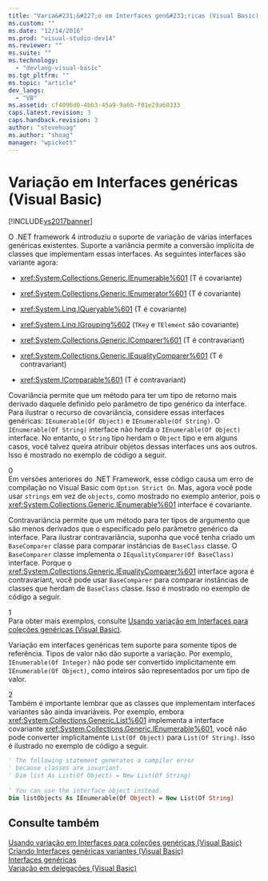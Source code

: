 ```yaml
---
title: "Varia&#231;&#227;o em Interfaces gen&#233;ricas (Visual Basic) | Microsoft Docs"
ms.custom: ""
ms.date: "12/14/2016"
ms.prod: "visual-studio-dev14"
ms.reviewer: ""
ms.suite: ""
ms.technology: 
  - "devlang-visual-basic"
ms.tgt_pltfrm: ""
ms.topic: "article"
dev_langs: 
  - "VB"
ms.assetid: cf4096d0-4bb3-45a9-9a6b-f01e29a60333
caps.latest.revision: 3
caps.handback.revision: 3
author: "stevehoag"
ms.author: "shoag"
manager: "wpickett"
---
```

# Varia&#231;&#227;o em Interfaces gen&#233;ricas (Visual Basic)
[!INCLUDE[vs2017banner](../../../../csharp/includes/vs2017banner.md)]

O .NET framework 4 introduziu o suporte de variação de várias interfaces genéricas existentes. Suporte a variância permite a conversão implícita de classes que implementam essas interfaces. As seguintes interfaces são variante agora:  
  
-   <xref:System.Collections.Generic.IEnumerable%601> \(T é covariante\)  
  
-   <xref:System.Collections.Generic.IEnumerator%601> \(T é covariante\)  
  
-   <xref:System.Linq.IQueryable%601> \(T é covariante\)  
  
-   <xref:System.Linq.IGrouping%602> \(`TKey` e `TElement` são covariante\)  
  
-   <xref:System.Collections.Generic.IComparer%601> \(T é contravariant\)  
  
-   <xref:System.Collections.Generic.IEqualityComparer%601> \(T é contravariant\)  
  
-   <xref:System.IComparable%601> \(T é contravariant\)  
  
 Covariância permite que um método para ter um tipo de retorno mais derivado daquele definido pelo parâmetro de tipo genérico da interface. Para ilustrar o recurso de covariância, considere essas interfaces genéricas: `IEnumerable(Of Object)` e `IEnumerable(Of String)`. O `IEnumerable(Of String)` interface não herda o `IEnumerable(Of Object)` interface. No entanto, o `String` tipo herdam o `Object` tipo e em alguns casos, você talvez queira atribuir objetos dessas interfaces uns aos outros. Isso é mostrado no exemplo de código a seguir.  
  
<CodeContentPlaceHolder>0</CodeContentPlaceHolder>  
 Em versões anteriores do .NET Framework, esse código causa um erro de compilação no Visual Basic com `Option Strict On`. Mas, agora você pode usar `strings` em vez de `objects`, como mostrado no exemplo anterior, pois o <xref:System.Collections.Generic.IEnumerable%601> interface é covariante.  
  
 Contravariância permite que um método para ter tipos de argumento que são menos derivados que o especificado pelo parâmetro genérico da interface. Para ilustrar contravariância, suponha que você tenha criado um `BaseComparer` classe para comparar instâncias de `BaseClass` classe. O `BaseComparer` classe implementa o `IEqualityComparer(Of BaseClass)` interface. Porque o <xref:System.Collections.Generic.IEqualityComparer%601> interface agora é contravariant, você pode usar `BaseComparer` para comparar instâncias de classes que herdam de `BaseClass` classe. Isso é mostrado no exemplo de código a seguir.  
  
<CodeContentPlaceHolder>1</CodeContentPlaceHolder>  
 Para obter mais exemplos, consulte [Usando variação em Interfaces para coleções genéricas \(Visual Basic\)](../../../../visual-basic/programming-guide/concepts/covariance-contravariance/using-variance-in-interfaces-for-generic-collections.md).  
  
 Variação em interfaces genéricas tem suporte para somente tipos de referência. Tipos de valor não dão suporte a variação. Por exemplo, `IEnumerable(Of Integer)` não pode ser convertido implicitamente em `IEnumerable(Of Object)`, como inteiros são representados por um tipo de valor.  
  
<CodeContentPlaceHolder>2</CodeContentPlaceHolder>  
 Também é importante lembrar que as classes que implementam interfaces variantes são ainda invariáveis. Por exemplo, embora <xref:System.Collections.Generic.List%601> implementa a interface covariante <xref:System.Collections.Generic.IEnumerable%601>, você não pode converter implicitamente `List(Of Object)` para `List(Of String)`. Isso é ilustrado no exemplo de código a seguir.  
  
```vb  
' The following statement generates a compiler error  
' because classes are invariant.  
' Dim list As List(Of Object) = New List(Of String)  
  
' You can use the interface object instead.  
Dim listObjects As IEnumerable(Of Object) = New List(Of String)  
```  
  
## Consulte também  
 [Usando variação em Interfaces para coleções genéricas \(Visual Basic\)](../../../../visual-basic/programming-guide/concepts/covariance-contravariance/using-variance-in-interfaces-for-generic-collections.md)   
 [Criando Interfaces genéricas variantes \(Visual Basic\)](../../../../visual-basic/programming-guide/concepts/covariance-contravariance/creating-variant-generic-interfaces.md)   
 [Interfaces genéricas](../../../../csharp/programming-guide/generics/generic-interfaces.md)   
 [Variação em delegações \(Visual Basic\)](../../../../visual-basic/programming-guide/concepts/covariance-contravariance/variance-in-delegates.md)